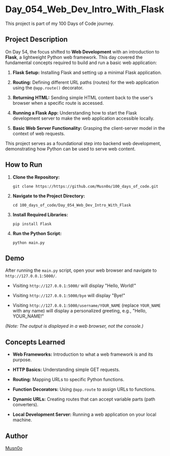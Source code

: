 # Day_054_Web_Dev_Intro_With_Flask

This project is part of my 100 Days of Code journey.

## Project Description

On Day 54, the focus shifted to **Web Development** with an introduction to **Flask**, a lightweight Python web framework. This day covered the fundamental concepts required to build and run a basic web application:

1. **Flask Setup:** Installing Flask and setting up a minimal Flask application.
    
2. **Routing:** Defining different URL paths (routes) for the web application using the `@app.route()` decorator.
    
3. **Returning HTML:** Sending simple HTML content back to the user's browser when a specific route is accessed.
    
4. **Running a Flask App:** Understanding how to start the Flask development server to make the web application accessible locally.
    
5. **Basic Web Server Functionality:** Grasping the client-server model in the context of web requests.
    

This project serves as a foundational step into backend web development, demonstrating how Python can be used to serve web content.

## How to Run

1. **Clone the Repository:**
    
    ```
    git clone https://https://github.com/Musn0o/100_days_of_code.git
    ```
    
2. **Navigate to the Project Directory:**
    
    ```
    cd 100_days_of_code/Day_054_Web_Dev_Intro_With_Flask
    ```
        
3. **Install Required Libraries:**
    
    ```
    pip install Flask
    ```
    
4. **Run the Python Script:**
    
    ```
    python main.py
    ```
    

## Demo

After running the `main.py` script, open your web browser and navigate to `http://127.0.0.1:5000/`.

- Visiting `http://127.0.0.1:5000/` will display "Hello, World!"
    
- Visiting `http://127.0.0.1:5000/bye` will display "Bye!"
    
- Visiting `http://127.0.0.1:5000/username/YOUR_NAME` (replace `YOUR_NAME` with any name) will display a personalized greeting, e.g., "Hello, YOUR_NAME!"
    

_(Note: The output is displayed in a web browser, not the console.)_

## Concepts Learned

- **Web Frameworks:** Introduction to what a web framework is and its purpose.
    
- **HTTP Basics:** Understanding simple GET requests.
    
- **Routing:** Mapping URLs to specific Python functions.
    
- **Function Decorators:** Using `@app.route` to assign URLs to functions.
    
- **Dynamic URLs:** Creating routes that can accept variable parts (path converters).
    
- **Local Development Server:** Running a web application on your local machine.

## Author

[Musn0o](https://github.com/Musn0o)